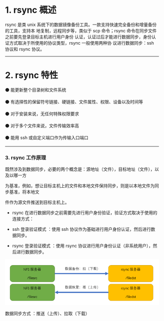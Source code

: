# 1. rsync 概述


  rsync 是类 unix 系统下的数据镜像备份工具。一款支持快速完全备份和增量备份的工具，支持本
地复制，远程同步等，类似于 scp 命令；rsync 命令在同步文件之前要先登录目标主机进行用户身份
认证，认证过后才能进行数据同步，身份认证方式取决于所使用的协议类型，rsync 一般使用两种协
议进行数据同步：ssh 协议和 rsync 协议。




---

# 2. rsync 特性


⚫ 能更新整个目录树和文件系统


⚫ 有选择性的保留符号链接、硬链接、文件属性、权限、设备以及时间等


⚫ 对于安装来说，无任何特殊权限要求


⚫ 对于多个文件来说，文件传输效率高


⚫ 能用 ssh 或自定义端口作为传输入口端口




---

### 3. rsync 工作原理


既然涉及到数据同步，必要的两个概念是：源地址（文件），目标地址（文件），以及以哪一方


为基准，例如，想让目标主机上的文件和本地文件保持同步，则是以本地文件为同步基准，将本地文


件作为源文件推送到目标主机上。


- rsync 在进行数据同步之前需要先进行用户身份验证，验证方式取决于使用的连接方式：


- ssh 登录验证模式 ：使用 ssh 协议作为基础进行用户身份认证，然后进行数据同步。


- rsync 登录验证模式 ：使用 rsync 协议进行用户身份认证（非系统用户），然后进行数据同步。





![](images/WEBRESOURCE8c4c7fa710d1da2a14a08a76f056e56a截图.png)




















数据同步方式 ：推送（上传）、拉取（下载）